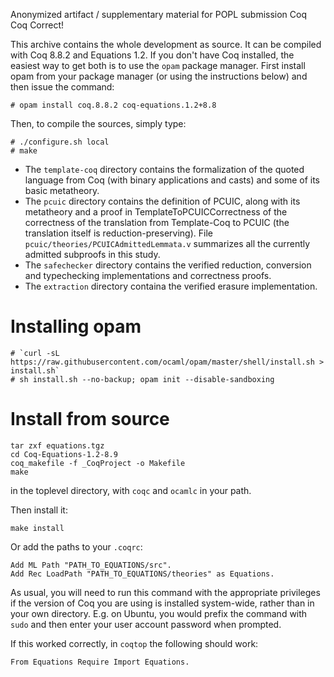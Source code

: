 Anonymized artifact / supplementary material for POPL submission Coq Coq
Correct!

This archive contains the whole development as source. It can be
compiled with Coq 8.8.2 and Equations 1.2. If you don't have Coq
installed, the easiest way to get both is to use the `opam` package
manager. First install opam from your package manager 
(or using the instructions below) and then issue the command:

    # opam install coq.8.8.2 coq-equations.1.2+8.8
    
Then, to compile the sources, simply type:

    # ./configure.sh local
    # make

  - The `template-coq` directory contains the formalization of 
    the quoted language from Coq (with binary applications and casts)
    and some of its basic metatheory.
  - The `pcuic` directory contains the definition of PCUIC,
    along with its metatheory and a proof in TemplateToPCUICCorrectness
    of the correctness of the translation from Template-Coq to
    PCUIC (the translation itself is reduction-preserving).
    File `pcuic/theories/PCUICAdmittedLemmata.v` summarizes all the
    currently admitted subproofs in this study.
  - The `safechecker` directory contains the verified reduction,
    conversion and typechecking implementations and correctness proofs.
  - The `extraction` directory containa the verified erasure
    implementation.

# Installing opam

    # `curl -sL https://raw.githubusercontent.com/ocaml/opam/master/shell/install.sh > install.sh`
    # sh install.sh --no-backup; opam init --disable-sandboxing
    
# Install from source

    tar zxf equations.tgz
    cd Coq-Equations-1.2-8.9
    coq_makefile -f _CoqProject -o Makefile
    make

in the toplevel directory, with `coqc` and `ocamlc` in your path.

Then install it:

    make install

Or add the paths to your `.coqrc`: 

    Add ML Path "PATH_TO_EQUATIONS/src".
    Add Rec LoadPath "PATH_TO_EQUATIONS/theories" as Equations.

As usual, you will need to run this command with the appropriate privileges
if the version of Coq you are using is installed system-wide, rather than
in your own directory. E.g. on Ubuntu, you would prefix the command with
`sudo` and then enter your user account password when prompted.

If this worked correctly, in `coqtop` the following should work:

    From Equations Require Import Equations.
